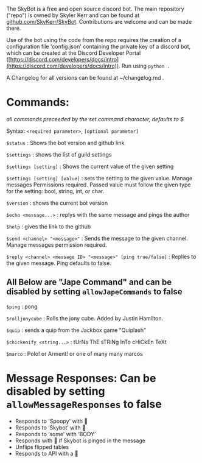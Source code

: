 The SkyBot is a free and open source discord bot. The main repository ("repo") is owned by Skyler Kerr and can be found at [github.com/SkyKerr/SkyBot](http://github.com/SkyKerr/SkyBot). Contributions are welcome and can be made there.

Use of the bot using the code from the repo requires the creation of a configuration file 'config.json' containing the private key of a discord bot, which can be created at the Discord Developer Portal ([https://discord.com/developers/docs/intro](https://discord.com/developers/docs/intro)). Run using `python .`

A Changelog for all versions can be found at ~/changelog.md .




# Commands:
*all commands preceeded by the set command character, defaults to $*

Syntax: `<required parameter>`, `[optional parameter]`

`$status` : Shows the bot version and github link

`$settings` : shows the list of guild settings

`$settings [setting]` : Shows the current value of the given setting

`$settings [setting] [value]` : sets the setting to the given value. Manage messages Permissions required. Passed value must follow the given type for the setting: bool, string, int, or char.

`$version` : shows the current bot version

`$echo <message...>` : replys with the same message and pings the author

`$help` : gives the link to the github

`$send <channel> "<message>"` : Sends the message to the given channel. Manage messages permission required.

`$reply <channel> <message ID> "<message>" [ping true/false]` : Replies to the given message. Ping defaults to false.


## All Below are "Jape Command" and can be disabled by setting `allowJapeCommands` to false

`$ping` : pong

`$rolljonycube` : Rolls the jony cube. Added by Justin Hamilton.

`$quip` : sends a quip from the Jackbox game "Quiplash"

`$chickenify <string...>` : tUrNs ThE sTRiNg InTo cHiCkEn TeXt

`$marco` : Polo! or Arment! or one of many many marcos




# Message Responses: Can be disabled by setting `allowMessageResponses` to false

- Responds to 'Spoopy' with 🚫
- Responds to ‘Skybot’ with 👋
- Responds to ‘some’ with ‘BODY’
- Responds with 👀 if Skybot is pinged in the message
- Unflips flipped tables
- Responds to API with a 🐝

